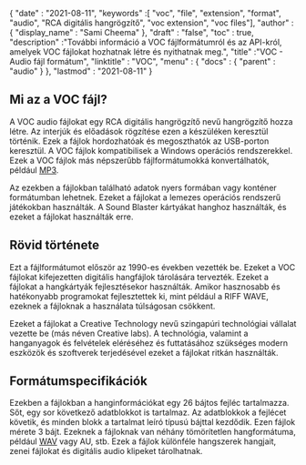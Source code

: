 {
  "date" : "2021-08-11",
  "keywords" :[ "voc", "file", "extension", "format", "audio", "RCA digitális hangrögzítő", "voc extension", "voc files"],
  "author" : {
    "display_name" : "Sami Cheema"
},
  "draft" : "false",
  "toc" : true,
  "description" :"További információ a VOC fájlformátumról és az API-król, amelyek VOC fájlokat hozhatnak létre és nyithatnak meg.",
  "title" :"VOC - Audio fájl formátum",
  "linktitle" : "VOC",
  "menu" : {
    "docs" : {
      "parent" : "audio"
}
},
  "lastmod" : "2021-08-11"
}

## Mi az a VOC fájl? ##

A VOC audio fájlokat egy RCA digitális hangrögzítő nevű hangrögzítő hozza létre. Az interjúk és előadások rögzítése ezen a készüléken keresztül történik. Ezek a fájlok hordozhatóak és megoszthatók az USB-porton keresztül. A VOC fájlok kompatibilisek a Windows operációs rendszerekkel. Ezek a VOC fájlok más népszerűbb fájlformátumokká konvertálhatók, például [MP3](/hu/audio/mp3/).
 

Az ezekben a fájlokban található adatok nyers formában vagy konténer formátumban lehetnek. Ezeket a fájlokat a lemezes operációs rendszerű játékokban használták. A Sound Blaster kártyákat hanghoz használták, és ezeket a fájlokat használták erre.



## Rövid története ##

Ezt a fájlformátumot először az 1990-es években vezették be. Ezeket a VOC fájlokat kifejezetten digitális hangfájlok tárolására tervezték. Ezeket a fájlokat a hangkártyák fejlesztésekor használták. Amikor hasznosabb és hatékonyabb programokat fejlesztettek ki, mint például a RIFF WAVE, ezeknek a fájloknak a használata túlságosan csökkent.

Ezeket a fájlokat a Creative Technology nevű szingapúri technológiai vállalat vezette be (más néven Creative labs). A technológia, valamint a hanganyagok és felvételek eléréséhez és futtatásához szükséges modern eszközök és szoftverek terjedésével ezeket a fájlokat ritkán használták.


## Formátumspecifikációk ##

Ezekben a fájlokban a hanginformációkat egy 26 bájtos fejléc tartalmazza. Sőt, egy sor következő adatblokkot is tartalmaz. Az adatblokkok a fejlécet követik, és minden blokk a tartalmat leíró típusú bájttal kezdődik. Ezen fájlok mérete 3 bájt. Ezeknek a fájloknak van néhány tömörítetlen hangformátuma, például [WAV](/hu/audio/wav/) vagy AU, stb. Ezek a fájlok különféle hangszerek hangjait, zenei fájlokat és digitális audio klipeket tárolhatnak.



